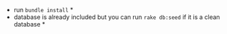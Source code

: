 * run ```bundle install``` *
* database is already included but you can run ```rake db:seed``` if it is a clean database *
